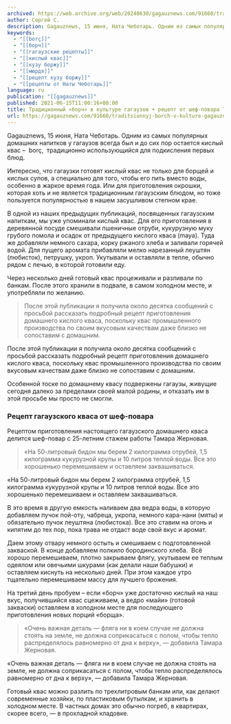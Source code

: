 ```yaml
---
archived: https://web.archive.org/web/20240630/gagauznews.com/91660/traditsionnyj-borch-v-kulture-gagauzov-retsept-ot-shef-povara-tamary-zhernovoj.html
author: Сергей С.
description: Gagauznews, 15 июня, Ната Чеботарь. Одним из самых популярных домашних напитков у гагаузов всегда был и до сих пор остается кислый квас –  borç,  традиционно использующийся для подкисления первых блюд. Интересно, что гагаузки готовят кислый квас не только для борщей и кислых супов, а специально для того, чтобы его пить вместо воды, особенно в жаркое время года. Или для приготовления окрошки, которая хоть и не является традиционным гагаузским блюдом, но тоже пользуется популярностью в нашем засушливом степном крае. В одной из наших предыдущих публикаций, посвященных гагаузским напиткам, мы уже упоминали кислый квас. Для его приготовления в деревянной посуде смешивали пшеничные […]
keywords:
  - "[[borç]]"
  - "[[борч]]"
  - "[[гагаузские рецепты]]"
  - "[[кислый квас]]"
  - "[[кузу боржу]]"
  - "[[мюрдя]]"
  - "[[рецепт кузу боржу]]"
  - "[[рецепты от Наты Чеботарь]]"
language: ru
publication: "[[gagauznews]]"
published: 2021-06-15T11:00:16+00:00
title: Традиционный «борч» в культуре гагаузов + рецепт от шеф-повара Тамары Жерновой
url: https://gagauznews.com/91660/traditsionnyj-borch-v-kulture-gagauzov-retsept-ot-shef-povara-tamary-zhernovoj.html
---
```


Gagauznews, 15 июня, Ната Чеботарь. Одним из самых популярных домашних напитков у гагаузов всегда был и до сих пор остается кислый квас –  borç,  традиционно использующийся для подкисления первых блюд.

Интересно, что гагаузки готовят кислый квас не только для борщей и кислых супов, а специально для того, чтобы его пить вместо воды, особенно в жаркое время года. Или для приготовления окрошки, которая хоть и не является традиционным гагаузским блюдом, но тоже пользуется популярностью в нашем засушливом степном крае.

В одной из наших предыдущих публикаций, посвященных гагаузским напиткам, мы уже упоминали кислый квас. Для его приготовления в деревянной посуде смешивали пшеничные отруби, кукурузную муку грубого помола и осадок от предыдущего кислого кваса (maya). Туда же добавляли немного сахара, корку ржаного хлеба и заливали горячей водой. Для пущего аромата прибавляли мелко нарезанный леуштян (любисток), петрушку, укроп. Укутывали и оставляли в тепле, обычно рядом с печью, в которой готовили еду.

Через несколько дней готовый квас процеживали и разливали по банкам. После этого хранили в подвале, в самом холодном месте, и употребляли по желанию.

> После этой публикации я получила около десятка сообщений с просьбой рассказать подробный рецепт приготовления домашнего кислого кваса, поскольку квас промышленного производства по своим вкусовым качествам даже близко не сопоставим с домашним.

После этой публикации я получила около десятка сообщений с просьбой рассказать подробный рецепт приготовления домашнего кислого кваса, поскольку квас промышленного производства по своим вкусовым качествам даже близко не сопоставим с домашним.

Особенной тоске по домашнему квасу подвержены гагаузы, живущие сегодня далеко за пределами своей малой родины, и отказать им в этой просьбе мы просто не смогли.

### Рецепт гагаузского кваса от шеф-повара

Рецептом приготовления настоящего гагаузского домашнего кваса делится шеф-повар с 25-летним стажем работы Тамара Жерновая.

> «На 50-литровый бидон мы берем 2 килограмма отрубей, 1,5 килограмма кукурузной крупы и 10 литров теплой воды. Все это хорошенько перемешиваем и оставляем заквашиваться.

«На 50-литровый бидон мы берем 2 килограмма отрубей, 1,5 килограмма кукурузной крупы и 10 литров теплой воды. Все это хорошенько перемешиваем и оставляем заквашиваться.

В это время в другую емкость наливаем два ведра воды, в которую добавляем пучок пой-оту, чабреца, укропа, немного кара-нани (мяты) и обязательно пучок леуштяна (любистока). Все это ставим на огонь и кипятим до тех пор, пока трава не отдаст воде свой вкус и аромат.

Даем этому отвару немного остыть и смешиваем с подготовленной закваской. В конце добавляем полкило бородинского хлеба.  Всё хорошо перемешиваем, плотно закрываем флягу, укутываем ее теплым одеялом или овечьими шкурами (как делали наши бабушки) и оставляем киснуть на несколько дней. При этом каждое утро тщательно перемешиваем массу для лучшего брожения.

На третий день пробуем – если «борч» уже достаточно кислый на наш вкус, получившийся квас сцеживаем, а ведро «майи» (готовой закваски) оставляем в холодном месте для последующего приготовления новых порций «борща».

> «Очень важная деталь — фляга ни в коем случае не должна стоять на земле, не должна соприкасаться с полом, чтобы тепло распределялось равномерно от дна к верху», — добавила Тамара Жерновая.

«Очень важная деталь — фляга ни в коем случае не должна стоять на земле, не должна соприкасаться с полом, чтобы тепло распределялось равномерно от дна к верху», — добавила Тамара Жерновая.

Готовый квас можно разлить по трехлитровым банкам или, как делают современные хозяйки, по пластиковым бутылкам, и хранить в холодном месте. В частных домах это обычно погреб, в квартирах, скорее всего, — в прохладной кладовке.